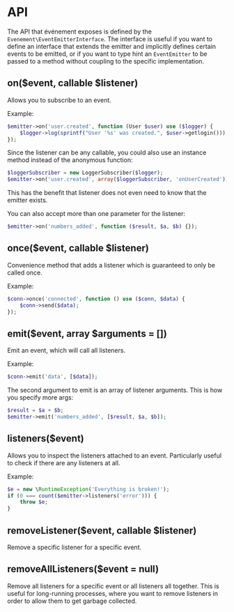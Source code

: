 # API

The API that événement exposes is defined by the
`Evenement\EventEmitterInterface`. The interface is useful if you want to
define an interface that extends the emitter and implicitly defines certain
events to be emitted, or if you want to type hint an `EventEmitter` to be
passed to a method without coupling to the specific implementation.

## on($event, callable $listener)

Allows you to subscribe to an event.

Example:

```php
$emitter->on('user.created', function (User $user) use ($logger) {
    $logger->log(sprintf("User '%s' was created.", $user->getlogin()));
});
```

Since the listener can be any callable, you could also use an instance method
instead of the anonymous function:

```php
$loggerSubscriber = new LoggerSubscriber($logger);
$emitter->on('user.created', array($loggerSubscriber, 'onUserCreated'));
```

This has the benefit that listener does not even need to know that the emitter
exists.

You can also accept more than one parameter for the listener:

```php
$emitter->on('numbers_added', function ($result, $a, $b) {});
```

## once($event, callable $listener)

Convenience method that adds a listener which is guaranteed to only be called
once.

Example:

```php
$conn->once('connected', function () use ($conn, $data) {
    $conn->send($data);
});
```

## emit($event, array $arguments = [])

Emit an event, which will call all listeners.

Example:

```php
$conn->emit('data', [$data]);
```

The second argument to emit is an array of listener arguments. This is how you
specify more args:

```php
$result = $a + $b;
$emitter->emit('numbers_added', [$result, $a, $b]);
```

## listeners($event)

Allows you to inspect the listeners attached to an event. Particularly useful
to check if there are any listeners at all.

Example:

```php
$e = new \RuntimeException('Everything is broken!');
if (0 === count($emitter->listeners('error'))) {
    throw $e;
}
```

## removeListener($event, callable $listener)

Remove a specific listener for a specific event.

## removeAllListeners($event = null)

Remove all listeners for a specific event or all listeners all together. This
is useful for long-running processes, where you want to remove listeners in
order to allow them to get garbage collected.

